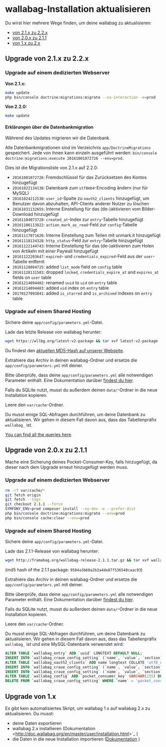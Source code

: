 wallabag-Installation aktualisieren
===================================

Du wirst hier mehrere Wege finden, um deine wallabag zu aktualisieren:

-   [von 2.1.x zu 2.2.x](#upgrade-von-2-1-x-zu-2-2-x)
-   [von 2.0.x zu 2.1.1](#upgrade-von-2-0-x-zu-2-1-1)
-   [von 1.x zu 2.x](#upgrade-von-1-x)

Upgrade von 2.1.x zu 2.2.x
--------------------------

### Upgrade auf einem dedizierten Webserver

**Von 2.1.x:**

```bash
make update
php bin/console doctrine:migrations:migrate --no-interaction -e=prod
```

**Von 2.2.0:**

```bash
make update
```

#### Erklärungen über die Datenbankmigration

Während des Updates migrieren wir die Datenbank.

Alle Datenbankmigrationen sind im Verzeichnis `app/DoctrineMigrations`
gespeichert. Jede von ihnen kann einzeln ausgeführt werden:
`bin/console doctrine:migrations:execute 20161001072726 --env=prod`.

Dies ist die Migrationsliste von 2.1.x auf 2.2.0:

-   `20161001072726`: Fremdschlüssel für das Zurücksetzen des Kontos
    hinzugefügt
-   `20161022134138`: Datenbank zum `utf8mb4`-Encoding ändern (nur für
    MySQL)
-   `20161024212538`: `user_id`-Spalte zu `oauth2_clients` hinzugefügt,
    um Benutzer davon abzuhalten, API-Clients anderer Nutzer zu löschen
-   `20161031132655`: Interne Einstellung für das (de-)aktivieren vom
    Bilder-Download hinzugefügt
-   `20161104073720`: `created_at`-Index zur `entry`-Tabelle hinzugefügt
-   `20161106113822`: `action_mark_as_read`-Feld zur `config`-Tabelle
    hinzugefügt
-   `20161117071626`: Interne Einstellung zum Teilen mit unmark.it
    hinzugefügt
-   `20161118134328`: `http_status`-Feld zur `entry`-Tabelle hinzugefügt
-   `20161122144743`: Interne Einstellung für das (de-)aktivieren zum
    Holen von Artikeln mit einer Paywall hinzugefügt
-   `20161122203647`: `expired`- und `credentials_expired`-Feld aus der
    `user`-Tabelle entfernt
-   `20161128084725`: added `list_mode` field on `config` table
-   `20161128131503`: dropped `locked`, `credentials_expire_at` and
    `expires_at` fields on `user` table
-   `20161214094402`: renamed `uuid` to `uid` on `entry` table
-   `20161214094403`: added `uid` index on `entry` table
-   `20170127093841`: added `is_starred` and `is_archived` indexes on
    `entry` table

### Upgrade auf einem Shared Hosting

Sichere deine `app/config/parameters.yml`-Datei.

Lade das letzte Release von wallabag herunter:

```bash
wget https://wllbg.org/latest-v2-package && tar xvf latest-v2-package
```

Du findest den [aktuellen MD5-Hash auf unserer
Webseite](https://static.wallabag.org/releases/).

Extrahiere das Archiv in deinen wallabag-Ordner und ersetze die
`app/config/parameters.yml` mit deiner.

Bitte überprüfe, dass deine `app/config/parameters.yml` alle notwendigen
Parameter enthält. Eine Dokumentation darüber [findest du
hier](http://doc.wallabag.org/de/master/user/parameters.html).

Falls du SQLite nutzt, musst du außerdem deinen `data/`-Ordner in die
neue Installation kopieren.

Leere den `var/cache`-Ordner.

Du musst einige SQL-Abfragen durchführen, um deine Datenbank zu
aktualisieren. Wir gehen in diesem Fall davon aus, dass das
Tabellenpräfix `wallabag_` ist.

[You can find all the queries
here](http://doc.wallabag.org/en/master/user/query-upgrade-21-22.html).

Upgrade von 2.0.x zu 2.1.1
--------------------------

Mache eine Sicherung deines Pocket-Consumer-Key, falls hinzugefügt, da
dieser nach dem Upgrade erneut hinzugefügt werden muss.

### Upgrade auf einem dedizierten Webserver

```bash
rm -rf var/cache/*
git fetch origin
git fetch --tags
git checkout 2.1.1 --force
SYMFONY_ENV=prod composer install --no-dev -o --prefer-dist
php bin/console doctrine:migrations:migrate --env=prod
php bin/console cache:clear --env=prod
```

### Upgrade auf einem Shared Hosting

Sichere deine `app/config/parameters.yml`-Datei.

Lade das 2.1.1-Release von wallabag herunter:

```bash
wget http://framabag.org/wallabag-release-2.1.1.tar.gz && tar xvf wallabag-release-2.1.1.tar.gz
```

(md5 hash of the 2.1.1 package: `9584a3b60a2b2a4de87f536548caac93`)

Extrahiere das Archiv in deinen wallabag-Ordner und ersetze die
`app/config/parameters.yml` mit deiner.

Bitte überprüfe, dass deine `app/config/parameters.yml` alle notwendigen
Parameter enthält. Eine Dokumentation darüber [findest du
hier](http://doc.wallabag.org/de/master/user/parameters.html).

Falls du SQLite nutzt, musst du außerdem deinen `data/`-Ordner in die
neue Installation kopieren.

Leere den `var/cache`-Ordner.

Du musst einige SQL-Abfragen durchführen, um deine Datenbank zu
aktualisieren. Wir gehen in diesem Fall davon aus, dass das
Tabellenpräfix `wallabag_` ist und eine MySQL-Datenbank verwendet wird:

```sql
ALTER TABLE `wallabag_entry` ADD `uuid` LONGTEXT DEFAULT NULL;
INSERT INTO `wallabag_craue_config_setting` (`name`, `value`, `section`) VALUES ('share_public', '1', 'entry');
ALTER TABLE `wallabag_oauth2_clients` ADD name longtext COLLATE 'utf8_unicode_ci' DEFAULT NULL;
INSERT INTO `wallabag_craue_config_setting` (`name`, `value`, `section`) VALUES ('import_with_redis', '0', 'import');
INSERT INTO `wallabag_craue_config_setting` (`name`, `value`, `section`) VALUES ('import_with_rabbitmq', '0', 'import');
ALTER TABLE `wallabag_config` ADD `pocket_consumer_key` VARCHAR(255) DEFAULT NULL;
DELETE FROM `wallabag_craue_config_setting` WHERE `name` = 'pocket_consumer_key';
```

Upgrade von 1.x
---------------

Es gibt kein automatisiertes Skript, um wallabag 1.x auf wallabag 2.x zu
aktualisieren. Du musst:

-   deine Daten exportieren
-   wallabag 2.x installieren (Dokumentation
    &lt;<http://doc.wallabag.org/en/master/user/installation.html>&gt;\`\_
    )
-   die Daten in die neue Installation importieren
    ([Dokumentation](http://doc.wallabag.org/en/master/user/import.html)
    )
